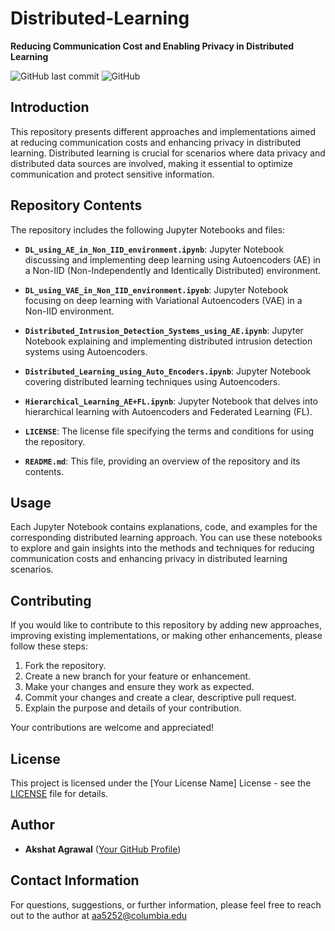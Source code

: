 # Distributed-Learning

**Reducing Communication Cost and Enabling Privacy in Distributed Learning**

![GitHub last commit](https://img.shields.io/github/last-commit/AKSHAT2429/Distributed-Learning)
![GitHub](https://img.shields.io/github/license/AKSHAT2429/Distributed-Learning)

## Introduction

This repository presents different approaches and implementations aimed at reducing communication costs and enhancing privacy in distributed learning. Distributed learning is crucial for scenarios where data privacy and distributed data sources are involved, making it essential to optimize communication and protect sensitive information.

## Repository Contents

The repository includes the following Jupyter Notebooks and files:

- **`DL_using_AE_in_Non_IID_environment.ipynb`**: Jupyter Notebook discussing and implementing deep learning using Autoencoders (AE) in a Non-IID (Non-Independently and Identically Distributed) environment.

- **`DL_using_VAE_in_Non_IID_environment.ipynb`**: Jupyter Notebook focusing on deep learning with Variational Autoencoders (VAE) in a Non-IID environment.

- **`Distributed_Intrusion_Detection_Systems_using_AE.ipynb`**: Jupyter Notebook explaining and implementing distributed intrusion detection systems using Autoencoders.

- **`Distributed_Learning_using_Auto_Encoders.ipynb`**: Jupyter Notebook covering distributed learning techniques using Autoencoders.

- **`Hierarchical_Learning_AE+FL.ipynb`**: Jupyter Notebook that delves into hierarchical learning with Autoencoders and Federated Learning (FL).

- **`LICENSE`**: The license file specifying the terms and conditions for using the repository.

- **`README.md`**: This file, providing an overview of the repository and its contents.

## Usage

Each Jupyter Notebook contains explanations, code, and examples for the corresponding distributed learning approach. You can use these notebooks to explore and gain insights into the methods and techniques for reducing communication costs and enhancing privacy in distributed learning scenarios.

## Contributing

If you would like to contribute to this repository by adding new approaches, improving existing implementations, or making other enhancements, please follow these steps:

1. Fork the repository.
2. Create a new branch for your feature or enhancement.
3. Make your changes and ensure they work as expected.
4. Commit your changes and create a clear, descriptive pull request.
5. Explain the purpose and details of your contribution.

Your contributions are welcome and appreciated!

## License

This project is licensed under the [Your License Name] License - see the [LICENSE](LICENSE) file for details.

## Author

- **Akshat Agrawal** ([Your GitHub Profile](https://github.com/AKSHAT2429))

## Contact Information

For questions, suggestions, or further information, please feel free to reach out to the author at aa5252@columbia.edu
